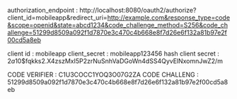 authorization_endpoint :
http://localhost:8080/oauth2/authorize?client_id=mobileapp&redirect_uri=http://example.com&response_type=code&scope=openid&state=abcd1234&code_challenge_method=S256&code_challenge=51299d8509a092f1d7870e3c470c4b668e8f7d26e6f132a81b97e2f00cd5a8eb

client id : mobileapp
client_secret : mobileapp123456
hash client secret : $2a$10$fqkks2.X4zszMxI5P2zrNuSnhVaDGoWn4dSS4QyvElNxomnJwZ2/m

CODE VERIFIER : C1U3COCC1YOQ3O07G2ZA
CODE CHALLENG : 51299d8509a092f1d7870e3c470c4b668e8f7d26e6f132a81b97e2f00cd5a8eb 